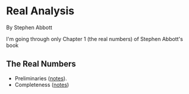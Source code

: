 # Real Analysis

By Stephen Abbott

I'm going through only Chapter 1 (the real numbers) of Stephen Abbott's book

## The Real Numbers

* Preliminaries ([notes](preliminaries/preliminaries.pdf)).
* Completeness ([notes](completeness/completeness.pdf))


